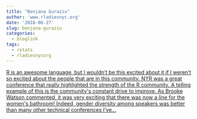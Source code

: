 ```yaml
---
title: "Benjana Guraziu"
author: 'www.rladiesnyc.org'
date: '2018-06-27'
slug: benjana-guraziu
categories:
  - bloglink
tags:
  - rstats
  - rladiesnycorg
---
```


[R is an awesome language, but I wouldn’t be this excited about it if I weren’t so excited about the people that are in this community. NYR was a great conference that really highlighted the strength of the R community. A telling example of this is the community's constant drive to improve. As Brooke Watson commented, it was very exciting that there was now a line for the women's bathroom! Indeed, gender diversity among speakers was better than many other technical conferences I’ve...<click to read more>](http://www.rladiesnyc.org/post/an-rladys-first-r-conference/)

